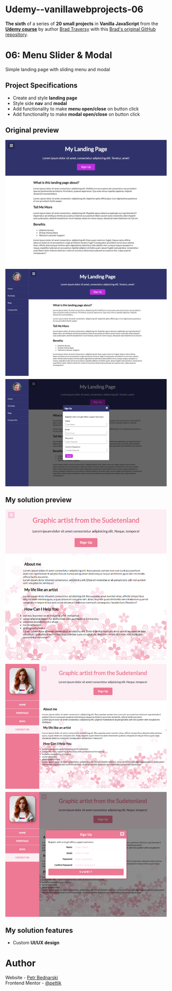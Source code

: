 # Udemy--vanillawebprojects-06

**The sixth** of a series of **20 small projects** in **Vanilla JavaScript** from the [**Udemy course**](https://www.udemy.com/course/web-projects-with-vanilla-javascript/) by author [Brad Traversy](https://www.traversymedia.com/) with this [Brad's original GitHub repository](https://github.com/bradtraversy/vanillawebprojects).

# 06: Menu Slider & Modal

Simple landing page with sliding menu and modal

## Project Specifications

- Create and style **landing page**
- Style side **nav** and **modal**
- Add functionality to make **menu open/close** on button click
- Add functionality to make **modal open/close** on button click

## Original preview

<div style="margin-bottom:30px;text-align:center;display:flex; flex-direction:column;justify-content:center;" >
    <img style="margin-bottom:10px" src="./img/06_preview.png" alt="Original preview">
    <img style="margin-bottom:10px" src="./img/06_preview_active.png" alt="Original ACTIVE states preview">
    <img src="./img/06_preview_active_modal.png" alt="Original ACTIVE states preview with MODAL">
</div>


## My solution preview

<div style="text-align:center;display:flex; flex-direction:column;justify-content:center;" >
    <img style="margin-bottom:10px" src="./img/my-solution-preview.png" alt="My solution preview">
    <img style="margin-bottom:10px" src="./img/my-solution-active-preview.png" alt="My solution ACTIVE preview">
    <img src="./img/my-solution-active-modal-preview.png" alt="My solution ACTIVE preview with MODAL">
</div>




## My solution features

- Custom **UI/UX design**

# Author

Website - [Petr Bednarski](https://github.com/pettik) <br>
Frontend Mentor - [@pettik](https://www.frontendmentor.io/profile/pettik)
